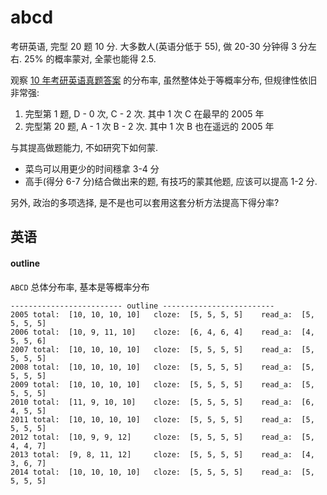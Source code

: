 abcd
====

考研英语, 完型 20 题 10 分. 大多数人(英语分低于 55), 做 20-30 分钟得 3 分左右.
25% 的概率蒙对, 全蒙也能得 2.5.

观察 [10 年考研英语真题答案](https://github.com/JackonYang/abcd/blob/master/data/data.txt)
的分布率, 虽然整体处于等概率分布, 但规律性依旧非常强:

1. 完型第 1 题, D - 0 次, C - 2 次. 其中 1 次 C 在最早的 2005 年
2. 完型第 20 题,  A - 1 次 B - 2 次. 其中 1 次 B 也在遥远的 2005 年

与其提高做题能力, 不如研究下如何蒙.

- 菜鸟可以用更少的时间穩拿 3-4 分
- 高手(得分 6-7 分)结合做出来的题, 有技巧的蒙其他题, 应该可以提高 1-2 分.

另外, 政治的多项选择, 是不是也可以套用这套分析方法提高下得分率?

英语
----

#### outline

`ABCD` 总体分布率, 基本是等概率分布

```shell
------------------------- outline -------------------------
2005 total:  [10, 10, 10, 10]   cloze:  [5, 5, 5, 5]    read_a:  [5, 5, 5, 5]
2006 total:  [10, 9, 11, 10]    cloze:  [6, 4, 6, 4]    read_a:  [4, 5, 5, 6]
2007 total:  [10, 10, 10, 10]   cloze:  [5, 5, 5, 5]    read_a:  [5, 5, 5, 5]
2008 total:  [10, 10, 10, 10]   cloze:  [5, 5, 5, 5]    read_a:  [5, 5, 5, 5]
2009 total:  [10, 10, 10, 10]   cloze:  [5, 5, 5, 5]    read_a:  [5, 5, 5, 5]
2010 total:  [11, 9, 10, 10]    cloze:  [5, 5, 5, 5]    read_a:  [6, 4, 5, 5]
2011 total:  [10, 10, 10, 10]   cloze:  [5, 5, 5, 5]    read_a:  [5, 5, 5, 5]
2012 total:  [10, 9, 9, 12]     cloze:  [5, 5, 5, 5]    read_a:  [5, 4, 4, 7]
2013 total:  [9, 8, 11, 12]     cloze:  [5, 5, 5, 5]    read_a:  [4, 3, 6, 7]
2014 total:  [10, 10, 10, 10]   cloze:  [5, 5, 5, 5]    read_a:  [5, 5, 5, 5]
```
